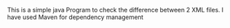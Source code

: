 This is a simple java Program to check the difference between 2 XML files.
I have used Maven for dependency management
